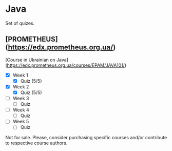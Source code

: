 # Java
Set of quizes.

## [PROMETHEUS] (https://edx.prometheus.org.ua/)
[Course in Ukrainian on Java] (https://edx.prometheus.org.ua/courses/EPAM/JAVA101/)

- [x] Week 1
  - [x] Quiz (5/5)
- [x] Week 2
  - [x] Quiz (5/5)
- [ ] Week 3
  - [ ] Quiz
- [ ] Week 4
  - [ ] Quiz
- [ ] Week 5
  - [ ] Quiz

Not for sale. Please, consider purchasing specific courses and/or contribute to respective course authors.
